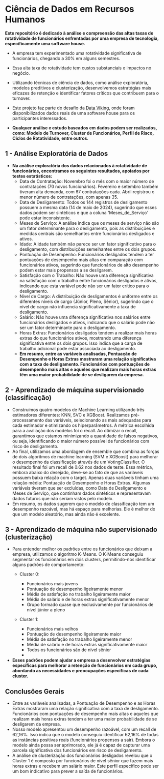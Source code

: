 # Ciência de Dados em Recursos Humanos

**Este repositório é dedicado à análise e compreensão das altas taxas de rotatividade de funcionários enfrentadas por uma empresa de tecnologia, especificamente uma software house.**
- A empresa tem experimentado uma rotatividade significativa de funcionários, chegando a 30% em alguns semestres. 
- Essa alta taxa de rotatividade tem custos substanciais e impactos no negócio.
- Utilizando técnicas de ciência de dados, como análise exploratória, modelos preditivos e clusterização, desenvolvemos estratégias mais eficazes de retenção e identificar fatores críticos que contribuem para o turnover.

-  Este projeto faz parte do desafio da [Data Viking](https://www.dataviking.com.br/), onde foram disponibilizados dados reais de uma software house para os participantes interessados.
-  **Qualquer análise e estudo baseados em dados podem ser realizados, como: Modelo de Turnover, Cluster de Funcionários, Perfil de Risco, Ciclos de Rotatividade, entre outros.**


## 1 -  Análise Exploratória de Dados
- **Na análise exploratória dos dados relacionados à rotatividade de funcionários, encontramos os seguintes resultados, apoiados por testes estatísticos:**
  - Data de Contratação: Novembro foi o mês com o maior número de contratações (70 novos funcionários). Fevereiro e setembro também tiveram alta demanda, com 67 contratações cada. Abril registrou o menor número de contratações, com apenas 35.
  - Data de Desligamento: Todos os 144 registros de desligamento possuem a mesma data (14 de maio de 2024), sugerindo que esses dados podem ser sintéticos e que a coluna 'Meses_de_Serviço' pode estar inconsistente.
  - Meses de Serviço: A análise indica que os meses de serviço não são um fator determinante para o desligamento, pois as distribuições e medidas centrais são semelhantes entre funcionários desligados e ativos.
  - Idade: A idade também não parece ser um fator significativo para o desligamento, com distribuições semelhantes entre os dois grupos.
  - Pontuação de Desempenho: Funcionários desligados tendem a ter pontuações de desempenho mais altas em comparação com funcionários ativos, sugerindo que funcionários de alto desempenho podem estar mais propensos a se desligarem.
  - Satisfação com o Trabalho: Não houve uma diferença significativa na satisfação com o trabalho entre funcionários desligados e ativos, indicando que esta variável pode não ser um fator crítico para o desligamento.
  - Nível de Cargo: A distribuição de desligamentos é uniforme entre os diferentes níveis de cargo (Júnior, Pleno, Sênior), sugerindo que o nível de cargo não influencia significativamente a taxa de desligamento.
  - Salário: Não houve uma diferença significativa nos salários entre funcionários desligados e ativos, indicando que o salário pode não ser um fator determinante para o desligamento.
  - Horas Extras: Funcionários desligados tendem a realizar mais horas extras do que funcionários ativos, mostrando uma diferença significativa entre os dois grupos. Isso indica que a carga de trabalho adicional pode estar associada ao desligamento.
  - **Em resumo, entre as variáveis analisadas, Pontuação de Desempenho e Horas Extras mostraram uma relação significativa com a taxa de desligamento. Funcionários com pontuações de desempenho mais altas e aqueles que realizam mais horas extras têm uma maior probabilidade de se desligarem da empresa.**

## 2 -  Aprendizado de máquina supervisionado (classificação)
- Construímos quatro modelos de Machine Learning utilizando três estimadores diferentes: KNN, SVC e XGBoost. Realizamos pré-processamento das variáveis, selecionando as mais adequadas para cada estimador e otimizando os hiperparâmetros. A métrica escolhida para a avaliação dos modelos foi o recall. Ao otimizar o recall, garantimos que estamos minimizando a quantidade de falsos negativos, ou seja, identificando o maior número possível de funcionários com risco de desligamento.
- Ao final, utilizamos uma abordagem de ensemble que combina as forças de dois algoritmos de machine learning (SVM e XGBoost) para melhorar o desempenho da classificação através de um VotingClassifier. O resultado final foi um recall de 0.62 nos dados de teste. Essa métrica, embora abaixo do desejado, deve-se ao fato de que as variáveis possuem baixa relação com o target. Apenas duas variáveis tinham uma relação média: Pontuação de Desempenho e Horas Extras. Algumas variáveis tiveram que ser excluídas, como Data de Desligamento e Meses de Serviço, que continham dados sintéticos e representavam dados futuros que não seriam vistos pelo modelo.
- Em resumo, os dados sugerem que o modelo de classificação tem um desempenho razoável, mas há espaço para melhorias. Ele é melhor do que um modelo aleatório, mas ainda não é excelente.

## 3 -  Aprendizado de máquina não supervisionado (clusterização)
- Para entender melhor os padrões entre os funcionários que deixam a empresa, utilizamos o algoritmo K-Means. O K-Means conseguiu segmentar os funcionários em dois clusters, permitindo-nos identificar alguns padrões de comportamento:
  - Cluster 0:
    - Funcionários mais jovens
    - Pontuação de desempenho ligeiramente menor
    - Média de satisfação no trabalho ligeiramente maior
    - Média de salário e de horas extras significativamente menor
    - Grupo formado quase que exclusivamente por funcionários de nível júnior a pleno
   
  - Cluster 1:
    - Funcionários mais velhos
    - Pontuação de desempenho ligeiramente maior
    - Média de satisfação no trabalho ligeiramente menor
    - Média de salário e de horas extras significativamente maior
    - Todos os funcionários são de nível sênior
    - 
- **Esses padrões podem ajudar a empresa a desenvolver estratégias específicas para melhorar a retenção de funcionários em cada grupo, abordando as necessidades e preocupações específicas de cada cluster.**

## Conclusões Gerais
- Entre as variáveis analisadas, a Pontuação de Desempenho e as Horas Extras mostraram uma relação significativa com a taxa de desligamento. Funcionários com pontuações de desempenho mais altas e aqueles que realizam mais horas extras tendem a ter uma maior probabilidade de se desligarem da empresa.
- Nosso modelo apresentou um desempenho razoável, com um recall de 62,16%. Isso indica que o modelo conseguiu identificar 62,16% de todas as instâncias positivas reais (funcionários propensos a sair). Embora o modelo ainda possa ser aprimorado, ele já é capaz de capturar uma parcela significativa dos funcionários em risco de desligamento.
- A análise de clusterização dos funcionários desligados revelou que o Cluster 1 é composto por funcionários de nível sênior que fazem mais horas extras e recebem um salário maior. Este perfil específico pode ser um bom indicativo para prever a saída de funcionários.
